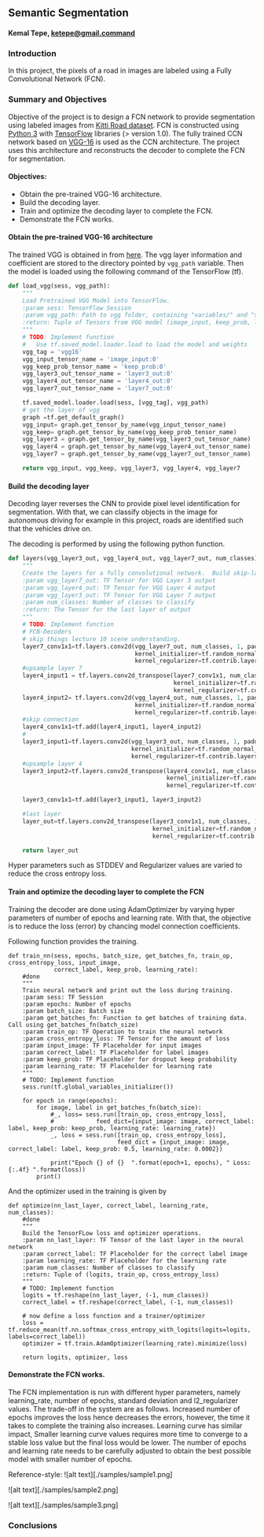 ## Semantic Segmentation

#### Kemal Tepe, ketepe@gmail.command

### Introduction
In this project, the pixels of a road in images are labeled using a Fully Convolutional Network (FCN).

### Summary and Objectives

Objective of the project is to design a FCN network to provide segmentation using labeled images from [Kitti Road dataset](http://www.cvlibs.net/datasets/kitti/eval_road.php). FCN is constructed using [Python 3](https://www.python.org/) with  [TensorFlow](https://www.tensorflow.org/) libraries (> version 1.0). The fully trained CCN network based on  [VGG-16]('https://s3-us-west-1.amazonaws.com/udacity-selfdrivingcar/vgg.zip) is used as the CCN architecture. The project uses this architecture and reconstructs the decoder to complete the FCN for segmentation.

#### Objectives:
* Obtain the pre-trained VGG-16 architecture.
* Build the decoding layer.
* Train and optimize the decoding layer to complete the FCN.
* Demonstrate the FCN works.

#### Obtain the pre-trained VGG-16 architecture

The trained VGG is obtained in from [here]('https://s3-us-west-1.amazonaws.com/udacity-selfdrivingcar/vgg.zip). The vgg layer information and coefficient are stored to the directory pointed by ```vgg_path``` variable. Then the model is loaded using the following command of the TensorFlow (tf).

```Python
def load_vgg(sess, vgg_path):
    """
    Load Pretrained VGG Model into TensorFlow.
    :param sess: TensorFlow Session
    :param vgg_path: Path to vgg folder, containing "variables/" and "saved_model.pb"
    :return: Tuple of Tensors from VGG model (image_input, keep_prob, layer3_out, layer4_out, layer7_out)
    """
    # TODO: Implement function
    #   Use tf.saved_model.loader.load to load the model and weights
    vgg_tag = 'vgg16'
    vgg_input_tensor_name = 'image_input:0'
    vgg_keep_prob_tensor_name = 'keep_prob:0'
    vgg_layer3_out_tensor_name = 'layer3_out:0'
    vgg_layer4_out_tensor_name = 'layer4_out:0'
    vgg_layer7_out_tensor_name = 'layer7_out:0'

    tf.saved_model.loader.load(sess, [vgg_tag], vgg_path)
    # get the layer of vgg
    graph =tf.get_default_graph()
    vgg_input= graph.get_tensor_by_name(vgg_input_tensor_name)
    vgg_keep= graph.get_tensor_by_name(vgg_keep_prob_tensor_name)
    vgg_layer3 = graph.get_tensor_by_name(vgg_layer3_out_tensor_name)
    vgg_layer4 = graph.get_tensor_by_name(vgg_layer4_out_tensor_name)
    vgg_layer7 = graph.get_tensor_by_name(vgg_layer7_out_tensor_name)

    return vgg_input, vgg_keep, vgg_layer3, vgg_layer4, vgg_layer7

```

#### Build the decoding layer
Decoding layer reverses the CNN to provide pixel level identification for segmentation. With that, we can classify objects in the image for autonomous driving for example in this project, roads are identified such that the vehicles drive on.

The decoding is performed by using the following python function.

```Python
def layers(vgg_layer3_out, vgg_layer4_out, vgg_layer7_out, num_classes):
    """
    Create the layers for a fully convolutional network.  Build skip-layers using the vgg layers.
    :param vgg_layer7_out: TF Tensor for VGG Layer 3 output
    :param vgg_layer4_out: TF Tensor for VGG Layer 4 output
    :param vgg_layer3_out: TF Tensor for VGG Layer 7 output
    :param num_classes: Number of classes to classify
    :return: The Tensor for the last layer of output
    """
    # TODO: Implement function
    # FCN-Decoders
    # skip things lecture 10 scene understanding.
    layer7_conv1x1=tf.layers.conv2d(vgg_layer7_out, num_classes, 1, padding='same',
                                    kernel_initializer=tf.random_normal_initializer(stddev=STDDEV),
                                    kernel_regularizer=tf.contrib.layers.l2_regularizer(1e-3))
    #upsample layer 7
    layer4_input1 = tf.layers.conv2d_transpose(layer7_conv1x1, num_classes, 4, 2, padding='same',
                                               kernel_initializer=tf.random_normal_initializer(stddev=STDDEV),
                                               kernel_regularizer=tf.contrib.layers.l2_regularizer(1e-3))
    layer4_input2= tf.layers.conv2d(vgg_layer4_out, num_classes, 1, padding='same',
                                    kernel_initializer=tf.random_normal_initializer(stddev=STDDEV),
                                    kernel_regularizer=tf.contrib.layers.l2_regularizer(1e-3))
    #skip connection
    layer4_conv1x1=tf.add(layer4_input1, layer4_input2)
    #
    layer3_input1=tf.layers.conv2d(vgg_layer3_out, num_classes, 1, padding='same',
                                   kernel_initializer=tf.random_normal_initializer(stddev=STDDEV),
                                   kernel_regularizer=tf.contrib.layers.l2_regularizer(1e-3))
    #upsample layer 4
    layer3_input2=tf.layers.conv2d_transpose(layer4_conv1x1, num_classes, 4, 2, padding='same',
                                             kernel_initializer=tf.random_normal_initializer(stddev=STDDEV),
                                             kernel_regularizer=tf.contrib.layers.l2_regularizer(1e-3))

    layer3_conv1x1=tf.add(layer3_input1, layer3_input2)

    #last layer
    layer_out=tf.layers.conv2d_transpose(layer3_conv1x1, num_classes, 16, 8, padding='same',
                                         kernel_initializer=tf.random_normal_initializer(stddev=STDDEV),
                                         kernel_regularizer=tf.contrib.layers.l2_regularizer(1e-3))

    return layer_out
```
Hyper parameters such as STDDEV and Regularizer values are varied to reduce the cross entropy loss.

#### Train and optimize the decoding layer to complete the FCN
Training the decoder are done using AdamOptimizer by varying hyper parameters of number of epochs and learning rate. With that, the objective is to reduce the loss (error) by chancing model connection coefficients.

Following function provides the training.

```Pyhton
def train_nn(sess, epochs, batch_size, get_batches_fn, train_op, cross_entropy_loss, input_image,
             correct_label, keep_prob, learning_rate):
    #done
    """
    Train neural network and print out the loss during training.
    :param sess: TF Session
    :param epochs: Number of epochs
    :param batch_size: Batch size
    :param get_batches_fn: Function to get batches of training data.  Call using get_batches_fn(batch_size)
    :param train_op: TF Operation to train the neural network
    :param cross_entropy_loss: TF Tensor for the amount of loss
    :param input_image: TF Placeholder for input images
    :param correct_label: TF Placeholder for label images
    :param keep_prob: TF Placeholder for dropout keep probability
    :param learning_rate: TF Placeholder for learning rate
    """
    # TODO: Implement function
    sess.run(tf.global_variables_initializer())

    for epoch in range(epochs):
        for image, label in get_batches_fn(batch_size):
            #_, loss= sess.run([train_op, cross_entropy_loss],
            #            feed_dict={input_image: image, correct_label: label, keep_prob: keep_prob, learning_rate: learning_rate})
            _, loss = sess.run([train_op, cross_entropy_loss],
                               feed_dict = {input_image: image, correct_label: label, keep_prob: 0.5, learning_rate: 0.0002})

            print("Epoch {} of {}  ".format(epoch+1, epochs), " Loss: {:.4f} ".format(loss))
        print()
```

And the optimizer used in the training is given by

```Pyhton
def optimize(nn_last_layer, correct_label, learning_rate, num_classes):
    #done
    """
    Build the TensorFLow loss and optimizer operations.
    :param nn_last_layer: TF Tensor of the last layer in the neural network
    :param correct_label: TF Placeholder for the correct label image
    :param learning_rate: TF Placeholder for the learning rate
    :param num_classes: Number of classes to classify
    :return: Tuple of (logits, train_op, cross_entropy_loss)
    """
    # TODO: Implement function
    logits = tf.reshape(nn_last_layer, (-1, num_classes))
    correct_label = tf.reshape(correct_label, (-1, num_classes))

    # now define a loss function and a trainer/optimizer
    loss = tf.reduce_mean(tf.nn.softmax_cross_entropy_with_logits(logits=logits, labels=correct_label))
    optimizer = tf.train.AdamOptimizer(learning_rate).minimize(loss)

    return logits, optimizer, loss
```

#### Demonstrate the FCN works.

The FCN implementation is run with different hyper parameters, namely learning_rate, number of epochs, standard deviation and l2_regularizer values. The trade-off in the system are as follows. Increased number of epochs improves the loss hence decreases the errors, however, the time it takes to complete the training also increases. Learning curve has similar impact, Smaller learning curve values requires more time to converge to a stable loss value but the final loss would be lower. The number of epochs and learning rate needs to be carefully adjusted to obtain the best possible model with smaller number of epochs.


Reference-style:
![alt text][./samples/sample1.png]

![alt text][./samples/sample2.png]

![alt text][./samples/sample3.png]


### Conclusions
